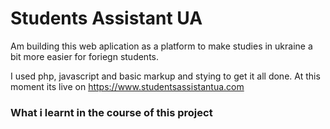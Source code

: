 # Students Assistant UA
Am building this web aplication as a platform to make studies in ukraine a bit more easier for foriegn students.

I used php, javascript and basic markup and stying to get it all done.
At this moment its live on https://www.studentsassistantua.com

### What i learnt in the course of this project
